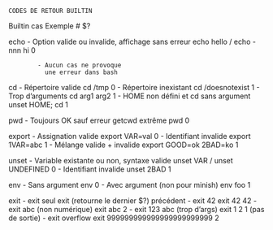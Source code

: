 	CODES DE RETOUR BUILTIN

Builtin		cas									Exemple							   # $?


echo		- Option valide ou invalide, 
			  affichage sans erreur				echo hello / echo -nnn hi			0

			- Aucun cas ne provoque 
			  une erreur dans bash		


cd			- Répertoire valide					cd /tmp								0
			- Répertoire inexistant				cd /doesnotexist					1
			- Trop d’arguments					cd arg1 arg2						1
			- HOME non défini et cd 
			  sans argument						unset HOME; cd						1


pwd			- Toujours OK sauf erreur 
			  getcwd extrême					pwd									0

export		- Assignation valide				export VAR=val						0
			- Identifiant invalide				export 1VAR=abc						1
			- Mélange valide + invalide			export GOOD=ok 2BAD=ko				1

unset		- Variable existante ou non, 
			  syntaxe valide					unset VAR / unset UNDEFINED			0
			- Identifiant invalide				unset 2BAD							1

env			- Sans argument						env									0
			- Avec argument (non pour minish)	env foo								1

exit		- exit seul							exit (retourne le dernier $?)		précédent
			- exit 42							exit 42								42
			- exit abc (non numérique)			exit abc							2
			- exit 123 abc (trop d’args)		exit 1 2							1 (pas de sortie)
			- exit overflow						exit 999999999999999999999999		2